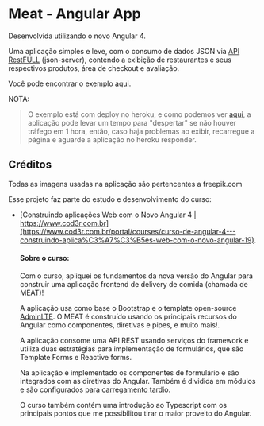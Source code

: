 # Meat - Angular App

Desenvolvida utilizando o novo Angular 4.

Uma aplicação simples e leve, com o consumo de dados JSON via [API RestFULL](https://github.com/wnqueiroz/angular-restaurants-db) (json-server), contendo a exibição de restaurantes e seus respectivos produtos, área de checkout e avaliação.

Você pode encontrar o exemplo [aqui](https://angular-restaurants.herokuapp.com/). 

NOTA: 
> O exemplo está com deploy no heroku, e como podemos ver [aqui](https://blog.heroku.com/app_sleeping_on_heroku), a aplicação pode levar um tempo para "despertar" se não houver tráfego em 1 hora, então, caso haja problemas ao exibir, recarregue a página e aguarde a aplicação no heroku responder.


## Créditos

Todas as imagens usadas na aplicação são pertencentes a freepik.com

Esse projeto faz parte do estudo e desenvolvimento do curso:
* [Construindo aplicações Web com o Novo Angular 4 | https://www.cod3r.com.br](https://www.cod3r.com.br/portal/courses/curso-de-angular-4---construindo-aplica%C3%A7%C3%B5es-web-com-o-novo-angular-19).

	#### Sobre o curso:

  Com o curso, apliquei os fundamentos da nova versão do Angular para construir uma aplicação frontend de delivery de comida (chamada de MEAT)!

  A aplicação usa como base o Bootstrap e o template open-source [AdminLTE](https://adminlte.io/). O MEAT é construído usando os principais recursos do Angular como componentes, diretivas e pipes, e muito mais!. 

  A aplicação consome uma API REST usando serviços do framework e utiliza duas estratégias para implementação de formulários, que são Template Forms e Reactive forms.

  Na aplicação é implementado os componentes de formulário e  são integrados com as diretivas do Angular. Também é dividida em módulos e são configurados para [carregamento tardio](https://en.wikipedia.org/wiki/Lazy_loading).

  O curso também contém uma introdução ao Typescript com os principais pontos que me possibilitou tirar o maior proveito do Angular.
